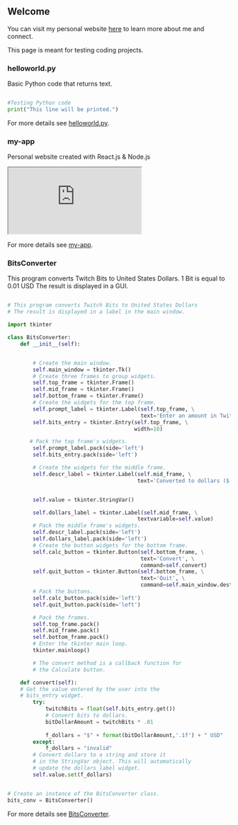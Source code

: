 ## Welcome

You can visit my personal website [here](https://grantslattery.github.io/my-app/) to learn more about me and connect.

This page is meant for testing coding projects.

### helloworld.py  

Basic Python code that returns text.

```python

#Testing Python code
print("This line will be printed.")


```

For more details see [helloworld.py](https://github.com/GrantSlattery/helloworld.py).






### my-app  

Personal website created with React.js & Node.js

<iframe src="https://grantslattery.github.io/my-app/" ></iframe>

For more details see [my-app](https://github.com/GrantSlattery/my-app/tree/gh-pages).




### BitsConverter  

This program converts Twitch Bits to United States Dollars.
1 Bit is equal to 0.01 USD
The result is displayed in a GUI.

```python

# This program converts Twitch Bits to United States Dollars
# The result is displayed in a label in the main window.

import tkinter

class BitsConverter:
    def __init__(self):


        # Create the main window.
        self.main_window = tkinter.Tk()
        # Create three frames to group widgets.
        self.top_frame = tkinter.Frame()
        self.mid_frame = tkinter.Frame()
        self.bottom_frame = tkinter.Frame()
        # Create the widgets for the top frame.
        self.prompt_label = tkinter.Label(self.top_frame, \
                                          text='Enter an amount in Twitch Bits:')
        self.bits_entry = tkinter.Entry(self.top_frame, \
                                        width=10)

       # Pack the top frame's widgets.
        self.prompt_label.pack(side='left')
        self.bits_entry.pack(side='left')

        # Create the widgets for the middle frame.
        self.descr_label = tkinter.Label(self.mid_frame, \
                                         text='Converted to dollars ($ USD):')


        self.value = tkinter.StringVar()

        self.dollars_label = tkinter.Label(self.mid_frame, \
                                         textvariable=self.value)
        # Pack the middle frame's widgets.
        self.descr_label.pack(side='left')
        self.dollars_label.pack(side='left')
        # Create the button widgets for the bottom frame.
        self.calc_button = tkinter.Button(self.bottom_frame, \
                                          text='Convert', \
                                          command=self.convert)
        self.quit_button = tkinter.Button(self.bottom_frame, \
                                          text='Quit', \
                                          command=self.main_window.destroy)
        # Pack the buttons.
        self.calc_button.pack(side='left')
        self.quit_button.pack(side='left')

        # Pack the frames.
        self.top_frame.pack()
        self.mid_frame.pack()
        self.bottom_frame.pack()
        # Enter the tkinter main loop.
        tkinter.mainloop()

        # The convert method is a callback function for
        # the Calculate button.

    def convert(self):
    # Get the value entered by the user into the
    # bits_entry widget.
        try:
            twitchBits = float(self.bits_entry.get())
            # Convert bits to dollars.
            bitDollarAmount = twitchBits * .01
            
            f_dollars = "$" + format(bitDollarAmount,'.1f') + " USD"
        except:
            f_dollars = "invalid"
        # Convert dollars to a string and store it
        # in the StringVar object. This will automatically
        # update the dollars_label widget.
        self.value.set(f_dollars)


# Create an instance of the BitsConverter class.
bits_conv = BitsConverter()


```

For more details see [BitsConverter](https://github.com/GrantSlattery/BitsConverter).
